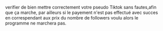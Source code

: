 verifier de bien mettre correctement votre pseudo Tiktok sans fautes,afin que ça marche,
par ailleurs si le payement n'est pas effectué avec succes
en correspendant aux prix du nombre de followers voulu alors le programme ne marchera pas.
